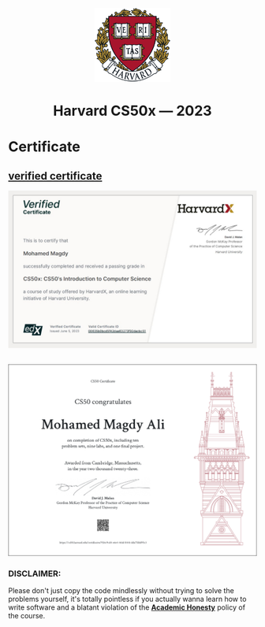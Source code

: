 <p align="center">
<img src="./images/H.png" alt="logo" height="150"/>
</p>

<h1 align="center">
Harvard CS50x — 2023
</h1>

# Certificate 
<a href="https://certificates.cs50.io/926c9cd4-e6e4-461d-8441-dda7fd1d95c3.png?size=letter">
  <h2> verified certificate </h2>
  <img src="./images/verified certificate .jpg" alt="certificates" />
  <h2> </h2>
  <img src="./images/CS50x.png" alt="certificates" />
</a>

### DISCLAIMER:
Please don't just copy the code mindlessly without trying to solve the problems yourself, it's totally pointless if you actually wanna learn how to write software and a blatant violation of the [**Academic Honesty**](https://docs.cs50.net/2016/fall/syllabus/cs50.html#academic-honesty) policy of the course.
